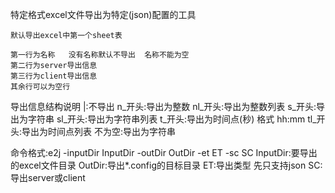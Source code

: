 特定格式excel文件导出为特定(json)配置的工具

	默认导出excel中第一个sheet表

	第一行为名称   没有名称默认不导出  名称不能为空
	第二行为server导出信息
	第三行为client导出信息
	其余行可以为空行

导出信息结构说明
	|:不导出
	n_开头:导出为整数
	nl_开头:导出为整数列表
	s_开头:导出为字符串
	sl_开头:导出为字符串列表
	t_开头:导出为时间点(秒) 格式 hh:mm
	tl_开头:导出为时间点列表
	不为空:导出为字符串
	
	
	
命令格式:e2j -inputDir InputDir -outDir OutDir -et ET -sc SC
		InputDir:要导出的excel文件目录
		OutDir:导出*.config的目标目录
		ET:导出类型  先只支持json
		SC:导出server或client
